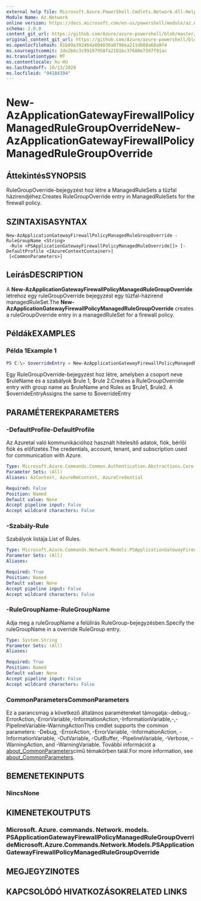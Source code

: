 ```yaml
---
external help file: Microsoft.Azure.PowerShell.Cmdlets.Network.dll-Help.xml
Module Name: Az.Network
online version: https://docs.microsoft.com/en-us/powershell/module/az.network/new-azapplicationgatewayfirewallpolicymanagedrulegroupoverride
schema: 2.0.0
content_git_url: https://github.com/Azure/azure-powershell/blob/master/src/Network/Network/help/New-AzApplicationGatewayFirewallPolicyManagedRuleGroupOverride.md
original_content_git_url: https://github.com/Azure/azure-powershell/blob/master/src/Network/Network/help/New-AzApplicationGatewayFirewallPolicyManagedRuleGroupOverride.md
ms.openlocfilehash: 81b09a392464a004030a0798ea211db08a60a9f4
ms.sourcegitcommit: 1de2b6c3c99197958fa2101bc37680e7507f91ac
ms.translationtype: MT
ms.contentlocale: hu-HU
ms.lasthandoff: 10/13/2020
ms.locfileid: "94184394"
---
```

# <span data-ttu-id="c1681-101">New-AzApplicationGatewayFirewallPolicyManagedRuleGroupOverride</span><span class="sxs-lookup"><span data-stu-id="c1681-101">New-AzApplicationGatewayFirewallPolicyManagedRuleGroupOverride</span></span>

## <span data-ttu-id="c1681-102">Áttekintés</span><span class="sxs-lookup"><span data-stu-id="c1681-102">SYNOPSIS</span></span>
<span data-ttu-id="c1681-103">RuleGroupOverride-bejegyzést hoz létre a ManagedRuleSets a tűzfal házirendjéhez.</span><span class="sxs-lookup"><span data-stu-id="c1681-103">Creates RuleGroupOverride entry in ManagedRuleSets for the firewall policy.</span></span>

## <span data-ttu-id="c1681-104">SZINTAXISA</span><span class="sxs-lookup"><span data-stu-id="c1681-104">SYNTAX</span></span>

```
New-AzApplicationGatewayFirewallPolicyManagedRuleGroupOverride -RuleGroupName <String>
 -Rule <PSApplicationGatewayFirewallPolicyManagedRuleOverride[]> [-DefaultProfile <IAzureContextContainer>]
 [<CommonParameters>]
```

## <span data-ttu-id="c1681-105">Leírás</span><span class="sxs-lookup"><span data-stu-id="c1681-105">DESCRIPTION</span></span>
<span data-ttu-id="c1681-106">A **New-AzApplicationGatewayFirewallPolicyManagedRuleGroupOverride** létrehoz egy ruleGroupOverride bejegyzést egy tűzfal-házirend managedRuleSet.</span><span class="sxs-lookup"><span data-stu-id="c1681-106">The **New-AzApplicationGatewayFirewallPolicyManagedRuleGroupOverride** creates a ruleGroupOverride entry in a managedRuleSet for a firewall policy.</span></span>

## <span data-ttu-id="c1681-107">Példák</span><span class="sxs-lookup"><span data-stu-id="c1681-107">EXAMPLES</span></span>

### <span data-ttu-id="c1681-108">Példa 1</span><span class="sxs-lookup"><span data-stu-id="c1681-108">Example 1</span></span>
```powershell
PS C:\> $overrideEntry = New-AzApplicationGatewayFirewallPolicyManagedRuleGroupOverride -RuleGroupName $ruleName -Rules $rule1,$rule2
```

<span data-ttu-id="c1681-109">Egy RuleGroupOverride-bejegyzést hoz létre, amelyben a csoport neve $ruleName és a szabályok $rule 1, $rule 2.</span><span class="sxs-lookup"><span data-stu-id="c1681-109">Creates a RuleGroupOverride entry with group name as $ruleName and Rules as $rule1, $rule2.</span></span> <span data-ttu-id="c1681-110">A $overrideEntry</span><span class="sxs-lookup"><span data-stu-id="c1681-110">Assigns the same to $overrideEntry</span></span>

## <span data-ttu-id="c1681-111">PARAMÉTEREK</span><span class="sxs-lookup"><span data-stu-id="c1681-111">PARAMETERS</span></span>

### <span data-ttu-id="c1681-112">-DefaultProfile</span><span class="sxs-lookup"><span data-stu-id="c1681-112">-DefaultProfile</span></span>
<span data-ttu-id="c1681-113">Az Azuretal való kommunikációhoz használt hitelesítő adatok, fiók, bérlői fiók és előfizetés.</span><span class="sxs-lookup"><span data-stu-id="c1681-113">The credentials, account, tenant, and subscription used for communication with Azure.</span></span>

```yaml
Type: Microsoft.Azure.Commands.Common.Authentication.Abstractions.Core.IAzureContextContainer
Parameter Sets: (All)
Aliases: AzContext, AzureRmContext, AzureCredential

Required: False
Position: Named
Default value: None
Accept pipeline input: False
Accept wildcard characters: False
```

### <span data-ttu-id="c1681-114">-Szabály</span><span class="sxs-lookup"><span data-stu-id="c1681-114">-Rule</span></span>
<span data-ttu-id="c1681-115">Szabályok listája.</span><span class="sxs-lookup"><span data-stu-id="c1681-115">List of Rules.</span></span>

```yaml
Type: Microsoft.Azure.Commands.Network.Models.PSApplicationGatewayFirewallPolicyManagedRuleOverride[]
Parameter Sets: (All)
Aliases:

Required: True
Position: Named
Default value: None
Accept pipeline input: False
Accept wildcard characters: False
```

### <span data-ttu-id="c1681-116">-RuleGroupName</span><span class="sxs-lookup"><span data-stu-id="c1681-116">-RuleGroupName</span></span>
<span data-ttu-id="c1681-117">Adja meg a ruleGroupName a felülírás RuleGroup-bejegyzésben.</span><span class="sxs-lookup"><span data-stu-id="c1681-117">Specify the ruleGroupName in a override RuleGroup entry.</span></span>

```yaml
Type: System.String
Parameter Sets: (All)
Aliases:

Required: True
Position: Named
Default value: None
Accept pipeline input: False
Accept wildcard characters: False
```

### <span data-ttu-id="c1681-118">CommonParameters</span><span class="sxs-lookup"><span data-stu-id="c1681-118">CommonParameters</span></span>
<span data-ttu-id="c1681-119">Ez a parancsmag a következő általános paramétereket támogatja:-debug,-ErrorAction,-ErrorVariable,-InformationAction,-InformationVariable,-,-PipelineVariable-WarningAction</span><span class="sxs-lookup"><span data-stu-id="c1681-119">This cmdlet supports the common parameters: -Debug, -ErrorAction, -ErrorVariable, -InformationAction, -InformationVariable, -OutVariable, -OutBuffer, -PipelineVariable, -Verbose, -WarningAction, and -WarningVariable.</span></span> <span data-ttu-id="c1681-120">További információt a [about_CommonParameters](http://go.microsoft.com/fwlink/?LinkID=113216)című témakörben talál.</span><span class="sxs-lookup"><span data-stu-id="c1681-120">For more information, see [about_CommonParameters](http://go.microsoft.com/fwlink/?LinkID=113216).</span></span>

## <span data-ttu-id="c1681-121">BEMENETEK</span><span class="sxs-lookup"><span data-stu-id="c1681-121">INPUTS</span></span>

### <span data-ttu-id="c1681-122">Nincs</span><span class="sxs-lookup"><span data-stu-id="c1681-122">None</span></span>

## <span data-ttu-id="c1681-123">KIMENETEK</span><span class="sxs-lookup"><span data-stu-id="c1681-123">OUTPUTS</span></span>

### <span data-ttu-id="c1681-124">Microsoft. Azure. commands. Network. models. PSApplicationGatewayFirewallPolicyManagedRuleGroupOverride</span><span class="sxs-lookup"><span data-stu-id="c1681-124">Microsoft.Azure.Commands.Network.Models.PSApplicationGatewayFirewallPolicyManagedRuleGroupOverride</span></span>

## <span data-ttu-id="c1681-125">MEGJEGYZI</span><span class="sxs-lookup"><span data-stu-id="c1681-125">NOTES</span></span>

## <span data-ttu-id="c1681-126">KAPCSOLÓDÓ HIVATKOZÁSOK</span><span class="sxs-lookup"><span data-stu-id="c1681-126">RELATED LINKS</span></span>
